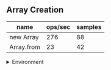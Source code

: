 ## Array Creation

|name|ops/sec|samples|
|-|-|-|
|new Array|276|88|
|Array.from|23|42|


<details>
<summary>Environment</summary>

* __Machine:__ linux x64 | 4 vCPUs | 7.6GB Mem
* __Run:__ Mon Nov 06 2023 15:09:27 GMT+0000 (Coordinated Universal Time)
</details>

<!--
{"environment":{"platform":"linux","arch":"x64","cpus":4,"totalMemory":7.6085662841796875},"benchmarks":[{"name":"new Array","opsSec":275.97066063976257,"samples":3},{"name":"Array.from","opsSec":23.16340619939778,"samples":2}]}-->
